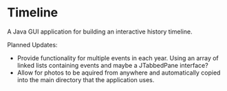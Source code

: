 # Timeline
A Java GUI application for building an interactive history timeline.    
  
Planned Updates: 
- Provide functionality for multiple events in each year.  Using an array of linked lists containing events and maybe a JTabbedPane interface?
- Allow for photos to be aquired from anywhere and automatically copied into the main directory that the application uses.

